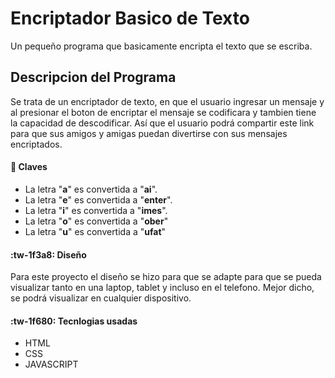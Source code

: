 # Encriptador Basico de Texto
Un pequeño programa que basicamente encripta el texto que se escriba.
## Descripcion del Programa
Se trata de un encriptador de texto, en que el usuario ingresar un mensaje y al presionar el boton de encriptar el mensaje se codificara y tambien tiene la capacidad de descodificar. Así que el usuario podrá compartir este link para que sus amigos y amigas puedan divertirse con sus mensajes encriptados.
#### 🔑 Claves

- La letra "**a**" es convertida a "**ai**".
- La letra "**e**" es convertida a "**enter**".
- La letra "**i**" es convertida a "**imes**".
- La letra "**o**" es convertida a "**ober**"
- La letra "**u**" es convertida a "**ufat**"

#### :tw-1f3a8: Diseño
Para este proyecto el diseño se hizo para que se adapte para que se pueda visualizar tanto en una laptop, tablet y incluso en el telefono. Mejor dicho, se podrá visualizar en cualquier dispositivo.

#### :tw-1f680: Tecnlogias usadas
- HTML
- CSS
- JAVASCRIPT
